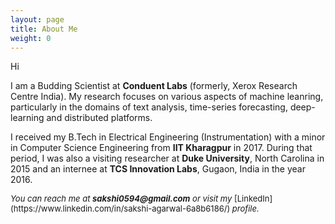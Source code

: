 ```yaml
---
layout: page
title: About Me
weight: 0
---
```


Hi

I am a Budding Scientist at <strong> Conduent Labs</strong> (formerly, Xerox Research Centre India). My research focuses on various aspects of machine leanring, particularly in the domains of text analysis, time-series forecasting, deep-learning and distributed platforms. 

I received my B.Tech in Electrical Engineering (Instrumentation) with a minor in Computer Science Engineering from <strong> IIT Kharagpur</strong> in 2017. During that period, I was also a visiting researcher at <strong>Duke University</strong>, North Carolina in 2015 and an internee at <strong>TCS Innovation Labs</strong>, Gugaon, India in the year 2016. 

<font size="-1">
<i>You can reach me at <strong>sakshi0594@gmail.com</strong> or visit my </i>[LinkedIn](https://www.linkedin.com/in/sakshi-agarwal-6a8b6186/) <i>profile.</i> </font>
